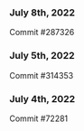 ### July 8th, 2022

Commit #287326

### July 5th, 2022

Commit #314353


### July 4th, 2022

Commit #72281
